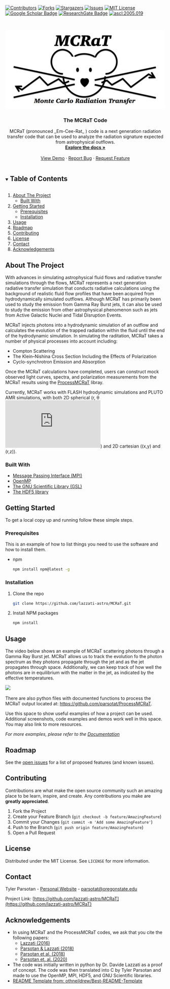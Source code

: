 <!--
*** Thanks for checking out the Best-README-Template. If you have a suggestion
*** that would make this better, please fork the repo and create a pull request
*** or simply open an issue with the tag "enhancement".
*** Thanks again! Now go create something AMAZING! :D
***
***
***
*** To avoid retyping too much info. Do a search and replace for the following:
*** lazzati-astro, MCRaT, twitter_handle, email, project_title, project_description
-->



<!-- PROJECT SHIELDS -->
<!--
*** I'm using markdown "reference style" links for readability.
*** Reference links are enclosed in brackets [ ] instead of parentheses ( ).
*** See the bottom of this document for the declaration of the reference variables
*** for contributors-url, forks-url, etc. This is an optional, concise syntax you may use.
*** https://www.markdownguide.org/basic-syntax/#reference-style-links
-->
[![Contributors][contributors-shield]][contributors-url]
[![Forks][forks-shield]][forks-url]
[![Stargazers][stars-shield]][stars-url]
[![Issues][issues-shield]][issues-url]
[![MIT License][license-shield]][license-url]  
[![Google Scholar Badge](https://img.shields.io/badge/Google-Scholar-lightgrey)](https://scholar.google.com/citations?user=cIxaj3MAAAAJ&hl=en)
[![ResearchGate Badge](https://img.shields.io/badge/Research-Gate-9cf)](https://www.researchgate.net/profile/Tyler-Parsotan)
<a href="https://ascl.net/2005.019"><img src="https://img.shields.io/badge/ascl-2005.019-blue.svg?colorB=262255" alt="ascl:2005.019" /></a>


<!-- PROJECT LOGO -->
<br />
<p align="center">
  <a href="https://github.com/lazzati-astro/MCRaT">
    <img src="Doc/MCRaT_Logo.jpg" alt="Logo">
  </a>

  <h3 align="center">The MCRaT Code</h3>

  <p align="center">
    MCRaT (pronounced _Em-Cee-Rat_ ) code is a next generation radiation transfer code that can be used to analyze the radiation signature expected from astrophysical outflows. 
    <br />
    <a href="https://github.com/lazzati-astro/MCRaT"><strong>Explore the docs »</strong></a>
    <br />
    <br />
    <a href="https://github.com/lazzati-astro/MCRaT">View Demo</a>
    ·
    <a href="https://github.com/lazzati-astro/MCRaT/issues">Report Bug</a>
    ·
    <a href="https://github.com/lazzati-astro/MCRaT/issues">Request Feature</a>
  </p>
</p>



<!-- TABLE OF CONTENTS -->
<details open="open">
  <summary><h2 style="display: inline-block">Table of Contents</h2></summary>
  <ol>
    <li>
      <a href="#about-the-project">About The Project</a>
      <ul>
        <li><a href="#built-with">Built With</a></li>
      </ul>
    </li>
    <li>
      <a href="#getting-started">Getting Started</a>
      <ul>
        <li><a href="#prerequisites">Prerequisites</a></li>
        <li><a href="#installation">Installation</a></li>
      </ul>
    </li>
    <li><a href="#usage">Usage</a></li>
    <li><a href="#roadmap">Roadmap</a></li>
    <li><a href="#contributing">Contributing</a></li>
    <li><a href="#license">License</a></li>
    <li><a href="#contact">Contact</a></li>
    <li><a href="#acknowledgements">Acknowledgements</a></li>
  </ol>
</details>



<!-- ABOUT THE PROJECT -->
## About The Project

<!-- [![Product Name Screen Shot][product-screenshot]](https://example.com) -->

With advances in simulating astrophysical fluid flows and radiative transfer simulations through the flows, MCRaT represents a next generation radiative transfer simulation that conducts radiative calculations using the background of realistic fluid flow profiles that have been acquired from hydrodynamically simulated outflows. Although MCRaT has primarily been used to study the emission from Gamma Ray Burst jets, it can also be used to study the emission from other astrophysical phenomenon such as jets from Active Galactic Nuclei and Tidal Disruption Events.

MCRaT injects photons into a hydrodynamic simulation of an outflow and calculates the evolution of the trapped radiation within the fluid until the end of the hydrodynamic simulation.  In simulating the raditation, MCRaT takes  a number of physical processes into account including:
* Compton Scattering 
* The Klein–Nishina Cross Section Including the Effects of Polarization
* Cyclo-synchrotron Emission and Absorption

Once the MCRaT calculations have completed, users can construct mock observed light curves, spectra, and polarization measurements from the MCRaT results using the [ProcessMCRaT](https://github.com/parsotat/ProcessMCRaT) libray. 

Currently, MCRaT works with FLASH hydrodynamic simulations and PLUTO AMR simulations, with both 2D spherical (r, &theta; ![equation](https://latex.codecogs.com/gif.latex?%5Ctheta)) and 2D cartesian ((x,y) and (r,z)).
<!-- for tex: https://stackoverflow.com/questions/35498525/latex-rendering-in-readme-md-on-github -->

### Built With

* [Message Passing Interface (MPI)](http://www.open-mpi.org/)
* [OpenMP](https://www.openmp.org//)
* [The GNU Scientific Library (GSL)](https://www.gnu.org/software/gsl/)
* [The HDF5 library](https://www.hdfgroup.org/solutions/hdf5/)



<!-- GETTING STARTED -->
## Getting Started

To get a local copy up and running follow these simple steps.

### Prerequisites

This is an example of how to list things you need to use the software and how to install them.
* npm
  ```sh
  npm install npm@latest -g
  ```

### Installation

1. Clone the repo
   ```sh
   git clone https://github.com/lazzati-astro/MCRaT.git
   ```
2. Install NPM packages
   ```sh
   npm install
   ```



<!-- USAGE EXAMPLES -->
## Usage

The video below shows an example of MCRaT scattering photons through a Gamma Ray Burst jet. MCRaT allows us to track the evolution fo the photon spectrum as they photons propagate through the jet and as the jet propagates through space. Additionally, we can keep track of how well the photons are in equilibrium with the matter in the jet, as indicated by the effective temperatures. 

[![](https://img.youtube.com/vi/pjkAyGUsJro/0.jpg)](https://www.youtube.com/watch?v=pjkAyGUsJro)

There are also python files with documented functions to process the MCRaT output located at: https://github.com/parsotat/ProcessMCRaT.

Use this space to show useful examples of how a project can be used. Additional screenshots, code examples and demos work well in this space. You may also link to more resources.

_For more examples, please refer to the [Documentation](https://github.com/lazzati-astro/MCRaT/Doc)_



<!-- ROADMAP -->
## Roadmap

See the [open issues](https://github.com/lazzati-astro/MCRaT/issues) for a list of proposed features (and known issues).



<!-- CONTRIBUTING -->
## Contributing

Contributions are what make the open source community such an amazing place to be learn, inspire, and create. Any contributions you make are **greatly appreciated**.

1. Fork the Project
2. Create your Feature Branch (`git checkout -b feature/AmazingFeature`)
3. Commit your Changes (`git commit -m 'Add some AmazingFeature'`)
4. Push to the Branch (`git push origin feature/AmazingFeature`)
5. Open a Pull Request



<!-- LICENSE -->
## License

Distributed under the MIT License. See `LICENSE` for more information.



<!-- CONTACT -->
## Contact

Tyler Parsotan - [Personal Website](https://http://sites.science.oregonstate.edu/~parsotat/) - parsotat@oregonstate.edu

Project Link: [https://github.com/lazzati-astro/MCRaT](https://github.com/lazzati-astro/MCRaT)



<!-- ACKNOWLEDGEMENTS -->
## Acknowledgements

* In using MCRaT and the ProcessMCRaT codes, we ask that you cite the following papers: 
    * [Lazzati (2016)](https://doi.org/10.3847/0004-637X/829/2/76)
    * [Parsotan & Lazzati (2018)](https://doi.org/10.3847/1538-4357/aaa087)
    * [Parsotan et al. (2018)](https://doi.org/10.3847/1538-4357/aaeed1)
    * [Parsotan et. al. (2020)](https://doi.org/10.3847/1538-4357/ab910f)
* The code was initially written in python by Dr. Davide Lazzati as a proof of concept. The code was then translated into C by Tyler Parsotan and made to use the OpenMP, MPI, HDF5, and GNU Scientific libraries.
* [README Template from: othneildrew/Best-README-Template](https://github.com/othneildrew/Best-README-Template)





<!-- MARKDOWN LINKS & IMAGES -->
<!-- https://www.markdownguide.org/basic-syntax/#reference-style-links -->
[contributors-shield]: https://img.shields.io/github/contributors/lazzati-astro/MCRaT.svg?style=for-the-badge
[contributors-url]: https://github.com/lazzati-astro/MCRaT/graphs/contributors
[forks-shield]: https://img.shields.io/github/forks/lazzati-astro/MCRaT.svg?style=for-the-badge
[forks-url]: https://github.com/lazzati-astro/MCRaT/network/members
[stars-shield]: https://img.shields.io/github/stars/lazzati-astro/MCRaT.svg?style=for-the-badge
[stars-url]: https://github.com/lazzati-astro/MCRaT/stargazers
[issues-shield]: https://img.shields.io/github/issues/lazzati-astro/MCRaT.svg?style=for-the-badge
[issues-url]: https://github.com/lazzati-astro/MCRaT/issues
[license-shield]: https://img.shields.io/github/license/lazzati-astro/MCRaT.svg?style=for-the-badge
 [license-url]: https://github.com/lazzati-astro/MCRaT/blob/master/LICENSE
<!-- [linkedin-shield]: https://img.shields.io/badge/-LinkedIn-black.svg?style=for-the-badge&logo=linkedin&colorB=555 
[linkedin-url]: https://linkedin.com/in/lazzati-astro -->
